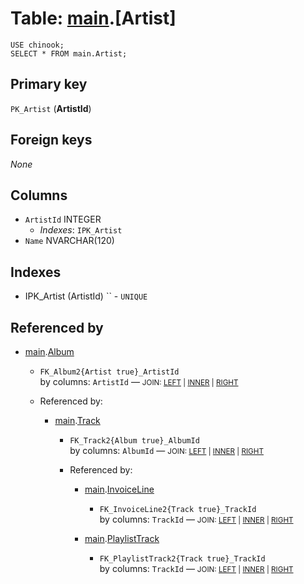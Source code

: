 # Table: [main](..).[Artist]
<no value>

```
USE chinook;
SELECT * FROM main.Artist;
```



## Primary key
`PK_Artist` (**ArtistId**)

## Foreign keys
*None*

## Columns
- `ArtistId` INTEGER
  - *Indexes*: `IPK_Artist`
- `Name` NVARCHAR(120)

## Indexes
- IPK_Artist (ArtistId) `` - `UNIQUE`

## Referenced by

- [main](../../../main).[Album](../../../main/tables/Album)
  - `FK_Album2{Artist true}_ArtistId`
    <br>by columns: `ArtistId` &mdash;
    <small>JOIN:
    <a href='https://datatug.app/pwa/query?server=localhost&catalog=chinook#text=USE+chinook%0ASELECT%0A%09%2A%0AFROM+main.Artist%0ALEFT+JOIN+main.Album+ON+Album.ArtistId+%3D+Artist.ArtistId' target='_blank'>LEFT</a> |
    <a href='https://datatug.app/pwa/query?server=localhost&catalog=chinook#text=USE+chinook%0ASELECT%0A%09%2A%0AFROM+main.Artist%0AINNER+JOIN+main.Album+ON+Album.ArtistId+%3D+Artist.ArtistId' target='_blank'>INNER</a> |
    <a href='https://datatug.app/pwa/query?server=localhost&catalog=chinook#text=USE+chinook%0ASELECT%0A%09%2A%0AFROM+main.Artist%0ARIGHT+JOIN+main.Album+ON+Album.ArtistId+%3D+Artist.ArtistId' target='_blank'>RIGHT</a>
    </small>

  - Referenced by:

    - [main](../../../main).[Track](../../../main/tables/Track)
      - `FK_Track2{Album true}_AlbumId`
        <br>by columns: `AlbumId` &mdash;
        <small>JOIN:
        <a href='https://datatug.app/pwa/query?server=localhost&catalog=chinook#text=USE+chinook%0ASELECT%0A%09%2A%0AFROM+main.Album%0ALEFT+JOIN+main.Track+ON+Track.AlbumId+%3D+Album.AlbumId' target='_blank'>LEFT</a> |
        <a href='https://datatug.app/pwa/query?server=localhost&catalog=chinook#text=USE+chinook%0ASELECT%0A%09%2A%0AFROM+main.Album%0AINNER+JOIN+main.Track+ON+Track.AlbumId+%3D+Album.AlbumId' target='_blank'>INNER</a> |
        <a href='https://datatug.app/pwa/query?server=localhost&catalog=chinook#text=USE+chinook%0ASELECT%0A%09%2A%0AFROM+main.Album%0ARIGHT+JOIN+main.Track+ON+Track.AlbumId+%3D+Album.AlbumId' target='_blank'>RIGHT</a>
        </small>

      - Referenced by:

        - [main](../../../main).[InvoiceLine](../../../main/tables/InvoiceLine)
          - `FK_InvoiceLine2{Track true}_TrackId`
            <br>by columns: `TrackId` &mdash;
            <small>JOIN:
            <a href='https://datatug.app/pwa/query?server=localhost&catalog=chinook#text=USE+chinook%0ASELECT%0A%09%2A%0AFROM+main.Track%0ALEFT+JOIN+main.InvoiceLine+ON+InvoiceLine.TrackId+%3D+Track.TrackId' target='_blank'>LEFT</a> |
            <a href='https://datatug.app/pwa/query?server=localhost&catalog=chinook#text=USE+chinook%0ASELECT%0A%09%2A%0AFROM+main.Track%0AINNER+JOIN+main.InvoiceLine+ON+InvoiceLine.TrackId+%3D+Track.TrackId' target='_blank'>INNER</a> |
            <a href='https://datatug.app/pwa/query?server=localhost&catalog=chinook#text=USE+chinook%0ASELECT%0A%09%2A%0AFROM+main.Track%0ARIGHT+JOIN+main.InvoiceLine+ON+InvoiceLine.TrackId+%3D+Track.TrackId' target='_blank'>RIGHT</a>
            </small>

        - [main](../../../main).[PlaylistTrack](../../../main/tables/PlaylistTrack)
          - `FK_PlaylistTrack2{Track true}_TrackId`
            <br>by columns: `TrackId` &mdash;
            <small>JOIN:
            <a href='https://datatug.app/pwa/query?server=localhost&catalog=chinook#text=USE+chinook%0ASELECT%0A%09%2A%0AFROM+main.Track%0ALEFT+JOIN+main.PlaylistTrack+ON+PlaylistTrack.TrackId+%3D+Track.TrackId' target='_blank'>LEFT</a> |
            <a href='https://datatug.app/pwa/query?server=localhost&catalog=chinook#text=USE+chinook%0ASELECT%0A%09%2A%0AFROM+main.Track%0AINNER+JOIN+main.PlaylistTrack+ON+PlaylistTrack.TrackId+%3D+Track.TrackId' target='_blank'>INNER</a> |
            <a href='https://datatug.app/pwa/query?server=localhost&catalog=chinook#text=USE+chinook%0ASELECT%0A%09%2A%0AFROM+main.Track%0ARIGHT+JOIN+main.PlaylistTrack+ON+PlaylistTrack.TrackId+%3D+Track.TrackId' target='_blank'>RIGHT</a>
            </small>

